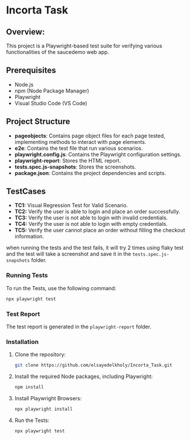 # Incorta Task

## Overview:
This project is a Playwright-based test suite for verifying various functionalities of the saucedemo web app.

## Prerequisites
- Node.js
- npm (Node Package Manager)
- Playwright
- Visual Studio Code (VS Code)

## Project Structure
- **pageobjects**: Contains page object files for each page tested, implementing methods to interact with page elements.
- **e2e**: Contains the test file that run various scenarios.
- **playwright.config.js**: Contains the Playwright configuration settings.
- **playwright-report**: Stores the HTML report.
- **tests.spec.js-snapshots**: Stores the screenshots.
- **package.json**: Contains the project dependencies and scripts.

## TestCases
- **TC1:** Visual Regression Test for Valid Scenario.
- **TC2:** Verify the user is able to login and place an order successfully.
- **TC3:** Verify the user is not able to login with invalid credentials.
- **TC4:** Verify the user is not able to login with empty credentials.
- **TC5:** Verify the user cannot place an order without filling the checkout information.

when running the tests and the test fails, it will try 2 times using flaky test and the test will take a screenshot and save it in the `tests.spec.js-snapshots` folder.

### Running Tests
To run the Tests, use the following command:
   ```sh
   npx playwright test
   ```
### Test Report
The test report is generated in the `playwright-report` folder.

### Installation

1. Clone the repository:
   ```sh
   git clone https://github.com/elsayedelkholy/Incorta_Task.git
   ```
2. Install the required Node packages, including Playwright:
   ```sh
   npm install
   ```
3. Install Playwright Browsers:
   ```sh
   npx playwright install
   ```
4. Run the Tests:
   ```sh
   npx playwright test
   ```
